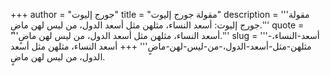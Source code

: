 +++
author = "جورج إليوت"
title = "مقولة جورج إليوت"
description = '''مقولة جورج إليوت: أسعد النساء، مثلهن مثل أسعد الدول، من ليس لهن ماضٍ.'''
quote = '''أسعد النساء، مثلهن مثل أسعد الدول، من ليس لهن ماضٍ.'''
slug = '''أسعد-النساء،-مثلهن-مثل-أسعد-الدول،-من-ليس-لهن-ماضٍ'''
+++
أسعد النساء، مثلهن مثل أسعد الدول، من ليس لهن ماضٍ.
